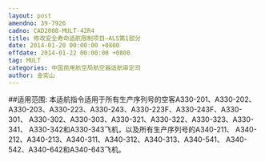 ```yaml
---
layout: post
amendno: 39-7926
cadno: CAD2008-MULT-42R4
title: 修改安全寿命适航限制项目—ALS第1部分
date: 2014-01-20 00:00:00 +0800
effdate: 2014-01-22 00:00:00 +0800
tag: MULT
categories: 中国民用航空局航空器适航审定司
author: 金奕山
---
```


##适用范围:
本适航指令适用于所有生产序列号的空客A330-201、A330-202、 A330-203、A330-223、A330-243、A330-223F、A330-243F、A330-301、 A330-302、A330-303、A330-321、A330-322、A330-323、A330-341、 A330-342和A330-343飞机，以及所有生产序列号的A340-211、 A340-212、A340-213、A340-311、A340-312、A340-313、A340-541、 A340-542、A340-642和A340-643飞机。

